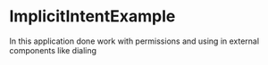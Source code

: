 # ImplicitIntentExample

In this application done work with permissions and using in external components like dialing

